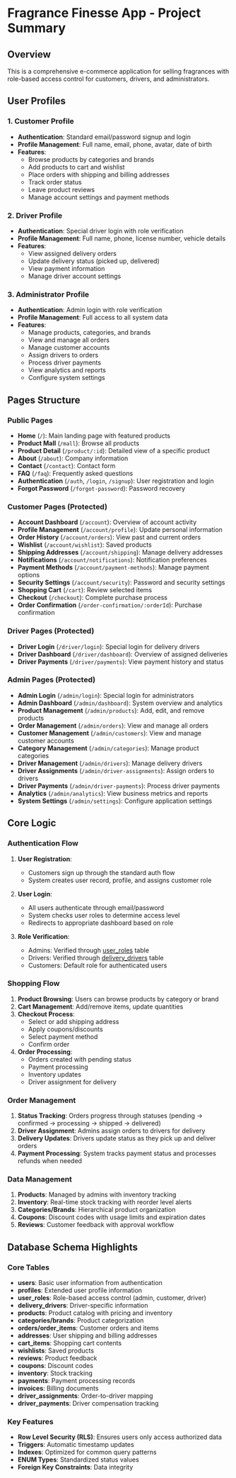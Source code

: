 # Fragrance Finesse App - Project Summary

## Overview
This is a comprehensive e-commerce application for selling fragrances with role-based access control for customers, drivers, and administrators.

## User Profiles

### 1. Customer Profile
- **Authentication**: Standard email/password signup and login
- **Profile Management**: Full name, email, phone, avatar, date of birth
- **Features**:
  - Browse products by categories and brands
  - Add products to cart and wishlist
  - Place orders with shipping and billing addresses
  - Track order status
  - Leave product reviews
  - Manage account settings and payment methods

### 2. Driver Profile
- **Authentication**: Special driver login with role verification
- **Profile Management**: Full name, phone, license number, vehicle details
- **Features**:
  - View assigned delivery orders
  - Update delivery status (picked up, delivered)
  - View payment information
  - Manage driver account settings

### 3. Administrator Profile
- **Authentication**: Admin login with role verification
- **Profile Management**: Full access to all system data
- **Features**:
  - Manage products, categories, and brands
  - View and manage all orders
  - Manage customer accounts
  - Assign drivers to orders
  - Process driver payments
  - View analytics and reports
  - Configure system settings

## Pages Structure

### Public Pages
- **Home** (`/`): Main landing page with featured products
- **Product Mall** (`/mall`): Browse all products
- **Product Detail** (`/product/:id`): Detailed view of a specific product
- **About** (`/about`): Company information
- **Contact** (`/contact`): Contact form
- **FAQ** (`/faq`): Frequently asked questions
- **Authentication** (`/auth`, `/login`, `/signup`): User registration and login
- **Forgot Password** (`/forgot-password`): Password recovery

### Customer Pages (Protected)
- **Account Dashboard** (`/account`): Overview of account activity
- **Profile Management** (`/account/profile`): Update personal information
- **Order History** (`/account/orders`): View past and current orders
- **Wishlist** (`/account/wishlist`): Saved products
- **Shipping Addresses** (`/account/shipping`): Manage delivery addresses
- **Notifications** (`/account/notifications`): Notification preferences
- **Payment Methods** (`/account/payment-methods`): Manage payment options
- **Security Settings** (`/account/security`): Password and security settings
- **Shopping Cart** (`/cart`): Review selected items
- **Checkout** (`/checkout`): Complete purchase process
- **Order Confirmation** (`/order-confirmation/:orderId`): Purchase confirmation

### Driver Pages (Protected)
- **Driver Login** (`/driver/login`): Special login for delivery drivers
- **Driver Dashboard** (`/driver/dashboard`): Overview of assigned deliveries
- **Driver Payments** (`/driver/payments`): View payment history and status

### Admin Pages (Protected)
- **Admin Login** (`/admin/login`): Special login for administrators
- **Admin Dashboard** (`/admin/dashboard`): System overview and analytics
- **Product Management** (`/admin/products`): Add, edit, and remove products
- **Order Management** (`/admin/orders`): View and manage all orders
- **Customer Management** (`/admin/customers`): View and manage customer accounts
- **Category Management** (`/admin/categories`): Manage product categories
- **Driver Management** (`/admin/drivers`): Manage delivery drivers
- **Driver Assignments** (`/admin/driver-assignments`): Assign orders to drivers
- **Driver Payments** (`/admin/driver-payments`): Process driver payments
- **Analytics** (`/admin/analytics`): View business metrics and reports
- **System Settings** (`/admin/settings`): Configure application settings

## Core Logic

### Authentication Flow
1. **User Registration**:
   - Customers sign up through the standard auth flow
   - System creates user record, profile, and assigns customer role

2. **User Login**:
   - All users authenticate through email/password
   - System checks user roles to determine access level
   - Redirects to appropriate dashboard based on role

3. **Role Verification**:
   - Admins: Verified through [user_roles](file:///D:/DONNEES/Telechargements/Nouveau%20dossier/fragrance-finesse-app/src/integrations/supabase/types.ts#L859-L870) table
   - Drivers: Verified through [delivery_drivers](file:///D:/DONNEES/Telechargements/Nouveau%20dossier/fragrance-finesse-app/supabase/migrations/20251011000000_ecommerce_schema_final.sql#L355-L366) table
   - Customers: Default role for authenticated users

### Shopping Flow
1. **Product Browsing**: Users can browse products by category or brand
2. **Cart Management**: Add/remove items, update quantities
3. **Checkout Process**: 
   - Select or add shipping address
   - Apply coupons/discounts
   - Select payment method
   - Confirm order
4. **Order Processing**: 
   - Orders created with pending status
   - Payment processing
   - Inventory updates
   - Driver assignment for delivery

### Order Management
1. **Status Tracking**: Orders progress through statuses (pending → confirmed → processing → shipped → delivered)
2. **Driver Assignment**: Admins assign orders to drivers for delivery
3. **Delivery Updates**: Drivers update status as they pick up and deliver orders
4. **Payment Processing**: System tracks payment status and processes refunds when needed

### Data Management
1. **Products**: Managed by admins with inventory tracking
2. **Inventory**: Real-time stock tracking with reorder level alerts
3. **Categories/Brands**: Hierarchical product organization
4. **Coupons**: Discount codes with usage limits and expiration dates
5. **Reviews**: Customer feedback with approval workflow

## Database Schema Highlights

### Core Tables
- **users**: Basic user information from authentication
- **profiles**: Extended user profile information
- **user_roles**: Role-based access control (admin, customer, driver)
- **delivery_drivers**: Driver-specific information
- **products**: Product catalog with pricing and inventory
- **categories/brands**: Product categorization
- **orders/order_items**: Customer orders and items
- **addresses**: User shipping and billing addresses
- **cart_items**: Shopping cart contents
- **wishlists**: Saved products
- **reviews**: Product feedback
- **coupons**: Discount codes
- **inventory**: Stock tracking
- **payments**: Payment processing records
- **invoices**: Billing documents
- **driver_assignments**: Order-to-driver mapping
- **driver_payments**: Driver compensation tracking

### Key Features
- **Row Level Security (RLS)**: Ensures users only access authorized data
- **Triggers**: Automatic timestamp updates
- **Indexes**: Optimized for common query patterns
- **ENUM Types**: Standardized status values
- **Foreign Key Constraints**: Data integrity